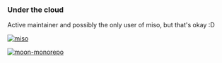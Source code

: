 ### Under the cloud

Active maintainer and possibly the only user of miso, but that's okay :D

[![miso](https://github-readme-stats.vercel.app/api/pin/?username=curtisnewbie&repo=miso&show_owner=true&theme=github_dark_dimmed)](https://github.com/curtisnewbie/miso)

[![moon-monorepo](https://github-readme-stats.vercel.app/api/pin/?username=curtisnewbie&repo=moon-monorepo&show_owner=true&theme=github_dark_dimmed)](https://github.com/curtisnewbie/monorepo)
